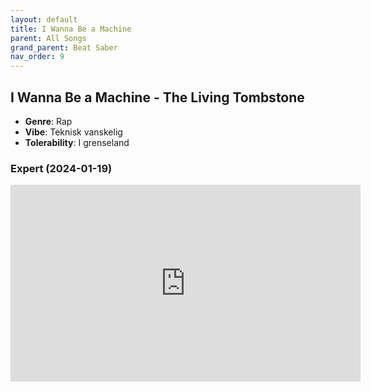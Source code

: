```yaml
---
layout: default
title: I Wanna Be a Machine
parent: All Songs
grand_parent: Beat Saber
nav_order: 9
---
```


## I Wanna Be a Machine - The Living Tombstone
- **Genre**: Rap
- **Vibe**: Teknisk vanskelig
- **Tolerability**: I grenseland

### Expert (2024-01-19)
<iframe width="560" height="315" src="https://www.youtube.com/embed/ty0ciLcsub0?si=kK4lrMARYXlzzrIM" title="YouTube video player" frameborder="0" allow="accelerometer; autoplay; clipboard-write; encrypted-media; gyroscope; picture-in-picture; web-share" allowfullscreen></iframe>
